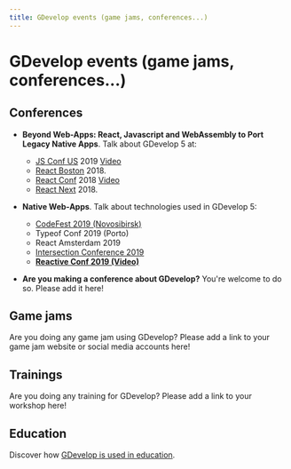 ```yaml
---
title: GDevelop events (game jams, conferences...)
---
```

# GDevelop events (game jams, conferences...)

## Conferences

* **Beyond Web-Apps: React, Javascript and WebAssembly to Port Legacy Native Apps**. Talk about GDevelop 5 at:
  * [JS Conf US](https://2019.jsconf.us/speakers/florian-rival) 2019 [Video](https://www.youtube.com/watch?v=lttAKhlKuyM)
  * [React Boston](http://www.reactboston.com/) 2018.
  * [React Conf](https://conf.reactjs.org/event.html?FlorianRival) 2018 [Video](https://www.youtube.com/watch?v=6La7jSCnYyk6)
  * [React Next](https://react-next.com/) 2018.

* **Native Web-Apps**. Talk about technologies used in GDevelop 5:
  * [CodeFest 2019 (Novosibirsk)](https://www.youtube.com/watch?v=5YzncpxA2og)
  * Typeof Conf 2019 (Porto)
  * React Amsterdam 2019
  * [Intersection Conference 2019](https://intersection-conference.eu/schedule)
  * **[Reactive Conf 2019 (Video)](https://www.youtube.com/watch?v=sMfNWIbWUb0)**

* **Are you making a conference about GDevelop?** You're welcome to do so. Please add it here!

## Game jams

Are you doing any game jam using GDevelop? Please add a link to your game jam website or social media accounts here!

## Trainings

Are you doing any training for GDevelop? Please add a link to your workshop here!

## Education

Discover how [GDevelop is used in education](https://gdevelop.io/education).